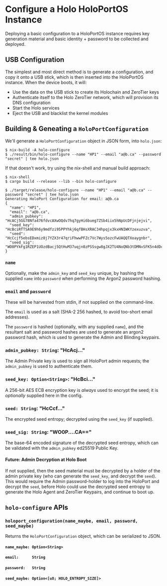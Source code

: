 # Configure a Holo HoloPortOS Instance

Deploying a basic configuration to a HoloPortOS instance requires key generation material and basic
identity + password to be collected and deployed.

## USB Configuration

The simplest and most direct method is to generate a configuration, and copy it onto a USB stick,
which is then inserted into the HoloPortOS instance.  When the device boots, it will:

- Use the data on the USB stick to create its Holochain and ZeroTier keys
- Authenticate itself to the Holo ZeroTier network, which will provision its DNS configuration
- Start the Holo services
- Eject the USB and blacklist the kernel modules

## Building & Geneating a `HoloPortConfiguration`

We'll generate a `HoloPortConfiguration` object in JSON form, into `holo.json`:

```
$ nix-build -A holo-configure
$ ./result/bin/holo-configure --name "HP1" --email "a@b.ca" --password "secret" | tee holo.json
```

If that doesn't work, try using the nix-shell and manual build approach:
```
$ nix-shell
$ cargo build --release --lib --bin holo-configure

$ ./target/release/holo-configure --name "HP1" --email "a@b.ca" --password "secret" | tee holo.json
Generating HoloPort Configuration for email: a@b.ca
{
  "name": "HP1",
  "email": "a@b.ca",
  "admin_pubkey": "HcACj5GG78Nfa476fdvcAXwOQdv7hq7gyHi6bueg7ZSb4iix5hNpUcDFjnjejvi",
  "seed_key": "HcBciRfTSA9E9h6y9mdfzi95PPYhkj6qfBHsXRAC34hpqjx3kxHNIWKYzexuzva",
  "seed": "HcCcjf5ebsEDxmiz8j7YZX3r47qriFhwwPFZc7Vc7Wys5ozcFwUAQQTXoaygnbr",
  "seed_sig": "WO0PYkFg1RZEP1UOzdBacj5QtHuM37uqjn0zPSSsgw8gJX2TU4NoQNb3tDMNvSFK5n4dDcen10ScGsRIde5iCA=="
}
```

### `name`

Optionally, make the `admin_key` and `seed_key` unique, by hashing the supplied `name` into
`password` when performing the Argon2 password hashing.

### `email` and `password`

These will be harvested from stdin, if not supplied on the command-line.

The `email` is used as a salt (SHA-2 256 hashed, to avoid too-short email addresses).

The `password` is hashed (optionally, with any supplied `name`), and the resultant salt and password
hashes are used to generate an argon2 password hash, which is used to generate the Admin and
Blinding keypairs.

### `admin_pubkey: String`: "HcAcj..."

The Admin Private key is used to sign all HoloPort admin requests; the `admin_pubkey` is used to
authenticate them.

### `seed_key: Option<String>`: "HcBci..."

A 256-bit AES ECB encryption key is *always* used to encrypt the seed; it is *optionally* supplied
here in the config.

### `seed: String`: "HcCcf..."

The encrypted seed entropy; decrypted using the `seed_key` (if supplied).

### `seed_sig: String`: "WO0P....CA=="

The base-64 encoded signature of the decrypted seed entropy, which can be validated with the
`admin_pubkey` ed25519 Public Key.

#### Future: Admin Decryption at Holo Boot

If not supplied, then the seed material must be decrypted by a holder of the admin private key (who
can generate the `seed_key`, and decrypt the `seed`).  This would require the Admin password-holder
to log into the HoloPort and decrypt the `seed`, before Holo could use the decrypted seed entropy to
generate the Holo Agent and ZeroTier Keypairs, and continue to boot up.

## `holo-configure` APIs

### `holoport_configuration(name_maybe, email, password, seed_maybe)`

Returns the `HoloPortConfiguration` object, which can be serialized to JSON.

#### `name_maybe: Option<String>`
#### `email:      String`
#### `password:   String`
#### `seed_maybe: Option<[u8; HOLO_ENTROPY_SIZE]>`

